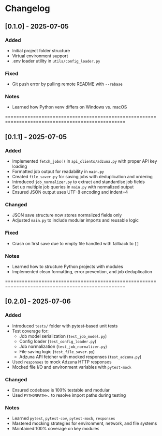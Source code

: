 # Changelog

## [0.1.0] - 2025-07-05
### Added
- Initial project folder structure
- Virtual environment support
- .env loader utility in `utils/config_loader.py`

### Fixed
- Git push error by pulling remote README with `--rebase`

### Notes
- Learned how Python venv differs on Windows vs. macOS

=================================================================================================

## [0.1.1] - 2025-07-05
### Added
- Implemented `fetch_jobs()` in `api_clients/adzuna.py` with proper API key loading
- Formatted job output for readability in `main.py`
- Created `file_saver.py` for saving jobs with deduplication and ordering
- Introduced `job_normalizer.py` to extract and standardise job fields
- Set up multiple job queries in `main.py` with normalized output
- Ensured JSON output uses UTF-8 encoding and indent=4

### Changed
- JSON save structure now stores normalized fields only
- Adjusted `main.py` to include modular imports and reusable logic

### Fixed
- Crash on first save due to empty file handled with fallback to `[]`

### Notes
- Learned how to structure Python projects with modules
- Implemented clean formatting, error prevention, and job deduplication

=================================================================================================

## [0.2.0] - 2025-07-06
### Added
- Introduced `tests/` folder with pytest-based unit tests
- Test coverage for:
  - Job model serialization (`test_job_model.py`)
  - Config loader (`test_config_loader.py`)
  - Job normalization (`test_job_normalizer.py`)
  - File saving logic (`test_file_saver.py`)
  - Adzuna API fetcher with mocked responses (`test_adzuna.py`)
- Used `responses` to mock Adzuna HTTP responses
- Mocked file I/O and environment variables with `pytest-mock`

### Changed
- Ensured codebase is 100% testable and modular
- Used `PYTHONPATH=.` to resolve import paths during testing

### Notes
- Learned `pytest`, `pytest-cov`, `pytest-mock`, `responses`
- Mastered mocking strategies for environment, network, and file systems
- Maintained 100% coverage on key modules
